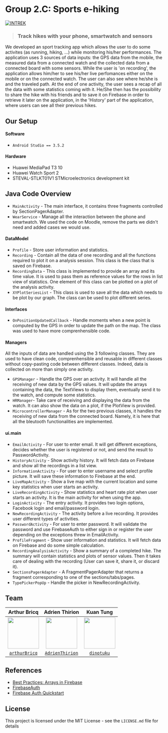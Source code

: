 Group 2.C: Sports e-hiking
===
[![INTREK](https://img.shields.io/badge/INTREK-Slides-orange?labelColor=ff8800&color=0077ff)](https://docs.google.com/presentation/d/10PvcYlJNrxE2XCZsByf9MExi5w1P5duuJiOohyVXyRc/edit?usp=sharing)

> ### Track hikes with your phone, smartwatch and sensors

We developed an sport tracking app which allows the user to do some activites (as running, hiking, ...) while monitoring his/her performances. The application uses 3 sources of data inputs: the GPS data from the mobile, the measured data from a connected watch and the collected data from a connected board with some sensors. While the user is 'on recording', the application allows him/her to see his/her live perfomances either on the mobile or on the connected watch. The user can also see where he/she is and the traveled path. At the end of one activity, the user sees a recap of all the data with some statistics coming with it. He/She then has the possibility to share the hike with his friends and to save it on Firebase in order to retrieve it later on the application, in the 'History' part of the application, where users can see all their previous hikes. 

## Our Setup

#### Software
* `Android Studio == 3.5.2`

#### Hardware
* Huawei MediaPad T3 10
* Huawei Watch Sport 2
* STEVAL-STLKT01V1 STMicroelectronics development kit

## Java Code Overview

* `MainActivity` - The main interface, it contains three fragments controlled by SectionPagerAdapter.
* `WearService` - Manage all the interaction between the phone and smartwatch. We used the code on Moodle, remove the parts we didn't need and added cases we would use.

#### DataModel
* `Profile` - Store user information and statistics.
* `Recording` - Contain all the data of one recording and all the functions required to plot it on a analysis session. This class is the class that is saved on Firebase. 
* `RecordingData` - This class is implemented to provide an array and its time value. It is used to pass them as reference values for the rows in list view of statistics. One element of this class can be plotted on a plot of the analysis activity. 
* `XYPlotSeriesList` - This class is used to save all the data which needs to be plot by our graph. The class can be used to plot different series.

#### Interfaces
* `OnPositionUpdatedCallback` - Handle moments when a new point is computed by the GPS in order to update the path on the map. The class was used to have more comprenhensible code. 

#### Managers
All the inputs of data are handled using the 3 following classes. They are used to have clean code, comprenhensible and reusable in different classes without copy-pasting code between different classes. Indeed, data is collected on more than simply one activity. 
* `GPSManager` - Handle the GPS over an activity. It will handle all the receiving of new data by the GPS values. It will update the arrays containing the data, the TextViews to display them, eventually send it to the watch, and compute some statistics. 
* `HRManager`- Take care of receiving and displaying the data from the watch. It can also show the data on a plot, if the PlotView is provided. 
* `MicrocontrollerManager` - As for the two previous classes, it handles the receiving of new data from the connected board. Namely, it is here that all the bleutooth functionalities are implemented. 

#### ui.main
* `EmailActivity` - For user to enter email. It will get different exceptions, decides whether the user is registered or not, and send the result to PasswordActivity.
* `HistoryActivity` - Show activity history. It will fetch data on Firebase and show all the recordings in a list view.
* `InformationActivity` - For user to enter username and select profile picture. It will save these information to Firebase at the end.
* `LiveMapActivity` - Show a live map with the current location and some key statistics when user starts an activity.
* `LiveRecordingActivity` - Show statistics and heart rate plot when user starts an activity. It is the main activity for when using the app. 
* `LoginActivity` - The entry activity. It provides two login options, Facebook login and email/password login.
* `NewRecordingActivity` - The activity before a live recording. It provides user different types of activities.
* `PasswordActivity` - For user to enter password. It will validate the password and use FirebaseAuth to either sign in or register the user depending on the exceptions threw in EmailActivity.
* `ProfileFragment` - Show user information and statistics. It will fetch data on Firebase and do some simple calculation.
* `RecordingAnalysisActivity` - Show a summary of a completed hike. The summary will contain statistics and plots of sensor values. Then it takes care of dealing with the recording (User can save it, share it, or discard it).
* `SectionsPagerAdapter` - A FragmentPagerAdapter that returns a fragment corresponding to one of the sections/tabs/pages.
* `TypePickerPopUp` - Handle the picker in NewRecordingActivity.

## Team

| Arthur Bricq | Adrien Thirion | Kuan Tung |
| :---: |:---:| :---:|
| <img src="https://scontent.ftpe7-1.fna.fbcdn.net/v/t1.0-1/p320x320/58384228_2796106190430223_6880243506011439104_n.jpg?_nc_cat=100&_nc_ohc=IyTrcDxQazsAQnU_g7mzZJ8_bmezn-iPgOUXvfvHdbi46m4-ymBXmAFCw&_nc_ht=scontent.ftpe7-1.fna&oh=1c94d3eaa8f6e7059e75fd1cfd814509&oe=5EAA7F99" width=100> | <img src="https://scontent.ftpe7-4.fna.fbcdn.net/v/t1.0-1/p320x320/69374738_1666631240136834_9156000338036129792_n.jpg?_nc_cat=101&_nc_ohc=KFL8NJ_Nl4oAQmPUB1LYeaWJk233z0s3qBAM7zTzOp4BgQxWOXmuXImUQ&_nc_ht=scontent.ftpe7-4.fna&oh=9489c4736b58dcf438959d7c3d90b08e&oe=5E9F979D" width=100> | <img src="https://scontent.ftpe7-3.fna.fbcdn.net/v/t1.0-1/p320x320/44598597_2395336093814687_5861457721299042304_o.jpg?_nc_cat=108&_nc_ohc=S9RMSb64YhoAQkGyn-scFiV2xMyg6XZIv2dDWvzZXFz29QswtojFaU-Ww&_nc_ht=scontent.ftpe7-3.fna&oh=5f0d1fd5c995b718238bd81a7d123faf&oe=5E9D09A9" width=100>  |
| <a href="https://github.com/arthurBricq" target="_blank">`arthurBricq`</a> | <a href="https://github.com/AdrienThirion" target="_blank">`AdrienThirion`</a> | <a href="https://github.com/dinotuku" target="_blank">`dinotuku`</a> |

## References

* [Best Practices: Arrays in Firebase](https://firebase.googleblog.com/2014/04/best-practices-arrays-in-firebase.html)
* [FirebaseAuth](https://firebase.google.com/docs/reference/android/com/google/firebase/auth/FirebaseAuth)
* [Firebase Auth Quickstart](https://github.com/firebase/quickstart-android/tree/5d87d878ea54daa2a3987d00724af28d605eab1d/auth)

## License

This project is licensed under the MIT License - see the `LICENSE.md` file for details
